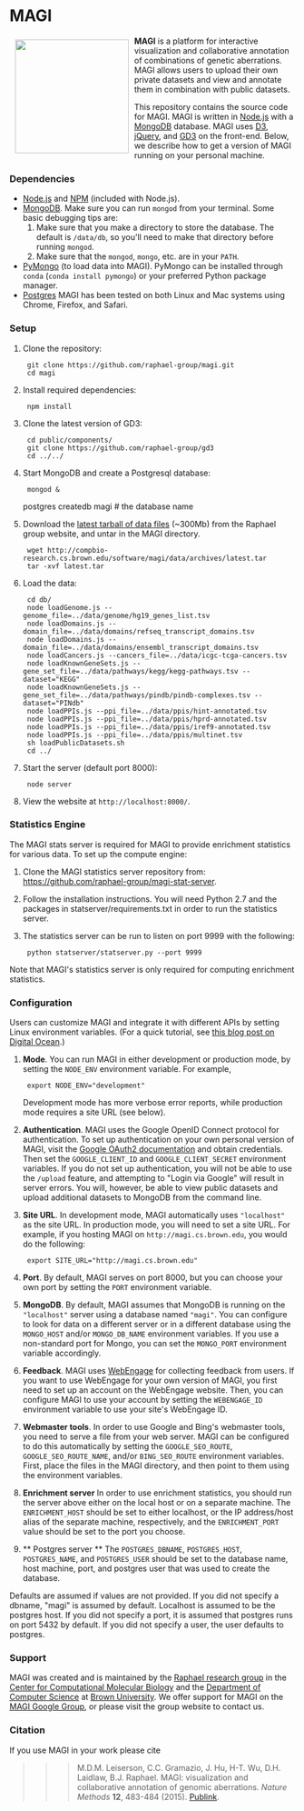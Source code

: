 # MAGI

<a href="http://magi.cs.brown.edu"><img src="http://magi.cs.brown.edu/img/magiTitle.svg" width="200px" align="left" hspace="10" vspace="6"></a>

**MAGI** is a platform for interactive visualization and collaborative annotation of combinations of genetic aberrations. MAGI allows users to upload their own private datasets and view and annotate them in combination with public datasets.

This repository contains the source code for MAGI. MAGI is written in [Node.js](http://nodejs.org/) with a [MongoDB](http://docs.mongodb.org/manual/tutorial/install-mongodb-on-os-x/) database. MAGI uses [D3](http://d3js.org/), [jQuery](http://jquery.com/), and [GD3](github.com/raphael-group/gd3) on the front-end. Below, we describe how to get a version of MAGI running on your personal machine.

### Dependencies ###

* [Node.js](http://nodejs.org/) and [NPM](https://www.npmjs.org/) (included with Node.js).
* [MongoDB](http://docs.mongodb.org/manual/tutorial/install-mongodb-on-os-x/). Make sure you can run `mongod` from your terminal. Some basic debugging tips are:
   1. Make sure that you make a directory to store the database. The default is `/data/db`,
      so you'll need to make that directory before running `mongod`.
   2. Make sure that the `mongod`, `mongo`, etc. are in your `PATH`.
* [PyMongo](https://api.mongodb.org/python/current/installation.html) (to load data into MAGI). PyMongo can be installed through `conda` (`conda install pymongo`) or your preferred Python package manager.
* [Postgres](https://wiki.postgresql.org/wiki/Detailed_installation_guides) 
MAGI has been tested on both Linux and Mac systems using Chrome, Firefox, and Safari.

### Setup ###

1. Clone the repository:

        git clone https://github.com/raphael-group/magi.git
        cd magi

2. Install required dependencies:

        npm install

3. Clone the latest version of GD3:

        cd public/components/
        git clone https://github.com/raphael-group/gd3
        cd ../../

4. Start MongoDB and create a Postgresql database:

        mongod &
	postgres createdb magi # the database name

5. Download the [latest tarball of data files](http://compbio-research.cs.brown.edu/software/magi/data/archives/latest.tar) (~300Mb) from the Raphael group website, and untar in the MAGI directory.

        wget http://compbio-research.cs.brown.edu/software/magi/data/archives/latest.tar
        tar -xvf latest.tar

6. Load the data:

        cd db/
        node loadGenome.js --genome_file=../data/genome/hg19_genes_list.tsv
        node loadDomains.js --domain_file=../data/domains/refseq_transcript_domains.tsv
        node loadDomains.js --domain_file=../data/domains/ensembl_transcript_domains.tsv
        node loadCancers.js --cancers_file=../data/icgc-tcga-cancers.tsv
        node loadKnownGeneSets.js --gene_set_file=../data/pathways/kegg/kegg-pathways.tsv --dataset="KEGG"
        node loadKnownGeneSets.js --gene_set_file=../data/pathways/pindb/pindb-complexes.tsv --dataset="PINdb"
        node loadPPIs.js --ppi_file=../data/ppis/hint-annotated.tsv
        node loadPPIs.js --ppi_file=../data/ppis/hprd-annotated.tsv 
        node loadPPIs.js --ppi_file=../data/ppis/iref9-annotated.tsv
        node loadPPIs.js --ppi_file=../data/ppis/multinet.tsv
        sh loadPublicDatasets.sh
        cd ../

7. Start the server (default port 8000):

        node server

8. View the website at `http://localhost:8000/`.


### Statistics Engine ###

The MAGI stats server is required for MAGI to provide enrichment statistics for various data.  To set up the compute engine:

1. Clone the MAGI statistics server repository from: https://github.com/raphael-group/magi-stat-server.
2. Follow the installation instructions. You will need Python 2.7 and the packages in statserver/requirements.txt in order to run the statistics server.  
3. The statistics server can be run to listen on port 9999 with the following:

        python statserver/statserver.py --port 9999
        
Note that MAGI's statistics server is only required for computing enrichment statistics.

### Configuration ###

Users can customize MAGI and integrate it with different APIs by setting Linux environment variables. (For a quick tutorial, see [this blog post on Digital Ocean](https://www.digitalocean.com/community/tutorials/how-to-read-and-set-environmental-and-shell-variables-on-a-linux-vps).)

1. **Mode**. You can run MAGI in either development or production mode, by setting the `NODE_ENV` environment variable. For example,

        export NODE_ENV="development"
   Development mode has more verbose error reports, while production mode requires a site URL (see below).

2. **Authentication**. MAGI uses the Google OpenID Connect protocol for authentication. To set up authentication on your own personal version of MAGI, visit the [Google OAuth2 documentation](https://developers.google.com/accounts/docs/OAuth2) and obtain credentials. Then set the `GOOGLE_CLIENT_ID` and `GOOGLE_CLIENT_SECRET` environment variables. If you do not set up authentication, you will not be able to use the `/upload` feature, and attempting to "Login via Google" will result in server errors. You will, however, be able to view public datasets and upload additional datasets to MongoDB from the command line.
3. **Site URL**. In development mode, MAGI automatically uses `"localhost"` as the site URL. In production mode, you will need to set a site URL. For example, if you hosting MAGI on `http://magi.cs.brown.edu`, you would do the following:

        export SITE_URL="http://magi.cs.brown.edu"

4. **Port**. By default, MAGI serves on port 8000, but you can choose your own port by setting the `PORT` environment variable.
5. **MongoDB**. By default, MAGI assumes that MongoDB is running on the `"localhost"` server using a database named `"magi"`. You can configure to look for data on a different server or in a different database using the `MONGO_HOST` and/or `MONGO_DB_NAME` environment variables.  If you use a non-standard port for Mongo, you can set the `MONGO_PORT` environment variable accordingly. 
6. **Feedback**. MAGI uses [WebEngage](https://webengage.com/) for collecting feedback from users. If you want to use WebEngage for your own version of MAGI, you first need to set up an account on the WebEngage website. Then, you can configure MAGI to use your account by setting the `WEBENGAGE_ID` environment variable to use your site's WebEngage ID.
7. **Webmaster tools**. In order to use Google and Bing's webmaster tools, you need to serve a file from your web server. MAGI can be configured to do this automatically by setting the `GOOGLE_SEO_ROUTE`, `GOOGLE_SEO_ROUTE_NAME`, and/or `BING_SEO_ROUTE` environment variables. First, place the files in the MAGI directory, and then point to them using the environment variables.
8. **Enrichment server** In order to use enrichment statistics, you should run the server above either on the local host or on a separate machine.  The `ENRICHMENT_HOST` should be set to either localhost, or the IP address/host alias of the separate machine, respectively, and the `ENRICHMENT_PORT` value should be set to the port you choose.
9. ** Postgres server **  The `POSTGRES_DBNAME`, `POSTGRES_HOST`, `POSTGRES_NAME`, and `POSTGRES_USER` should be set to the database name, host machine, port, and postgres user that was used to create the database.  

Defaults are assumed if values are not provided.  If you did not specify a dbname, "magi" is assumed by default. Localhost is assumed to be the postgres host.  If you did not specify a port, it is assumed that postgres runs on port 5432 by default.  If you did not specify a user, the user defaults to postgres.  

### Support ###

MAGI was created and is maintained by the [Raphael research group](http://compbio.cs.brown.edu) in the [Center for Computational Molecular Biology](http://brown.edu/ccmb) and the [Department of Computer Science](http://cs.brown.edu) at [Brown University](http://brown.edu). We offer support for MAGI on the [MAGI Google Group](https://groups.google.com/forum/#!forum/magi-app), or please visit the group website to contact us.

### Citation ###

If you use MAGI in your work please cite

>>> M.D.M. Leiserson, C.C. Gramazio, J. Hu, H-T. Wu, D.H. Laidlaw, B.J. Raphael. MAGI: visualization and collaborative annotation of genomic aberrations. *Nature Methods* **12**, 483-484 (2015). [Publink](http://www.nature.com/nmeth/journal/v12/n6/full/nmeth.3412.html).
